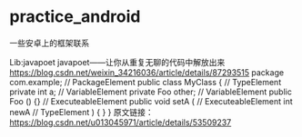# practice_android
一些安卓上的框架联系


Lib:javapoet
javapoet——让你从重复无聊的代码中解放出来
https://blog.csdn.net/weixin_34216036/article/details/87293515
package com.example;        // PackageElement
public class MyClass {      // TypeElement
    private int a;          // VariableElement
    private Foo other;      // VariableElement
    public Foo () {}        // ExecuteableElement
    public void setA (      // ExecuteableElement
                int newA    // TypeElement
                ) {
    }
}
原文链接：https://blog.csdn.net/u013045971/article/details/53509237